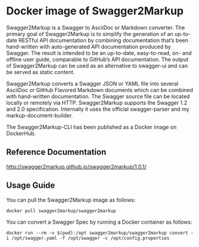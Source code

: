 # Docker image of Swagger2Markup

Swagger2Markup is a Swagger to AsciiDoc or Markdown converter. The primary goal of Swagger2Markup is to simplify the generation of an up-to-date RESTful API documentation by combining documentation that’s been hand-written with auto-generated API documentation produced by Swagger. The result is intended to be an up-to-date, easy-to-read, on- and offline user guide, comparable to GitHub’s API documentation. The output of Swagger2Markup can be used as an alternative to swagger-ui and can be served as static content.

Swagger2Markup converts a Swagger JSON or YAML file into several AsciiDoc or GitHub Flavored Markdown documents which can be combined with hand-written documentation. The Swagger source file can be located locally or remotely via HTTP. Swagger2Markup supports the Swagger 1.2 and 2.0 specification. Internally it uses the official swagger-parser and my markup-document-builder.

The Swagger2Markup-CLI has been published as a Docker image on DockerHub.

## Reference Documentation

http://swagger2markup.github.io/swagger2markup/1.0.1/

## Usage Guide
You can pull the Swagger2Markup image as follows:

`docker pull swagger2markup/swagger2markup`

You can convert a Swagger Spec by running a Docker container as follows:

`docker run --rm -v $(pwd):/opt swagger2markup/swagger2markup convert -i /opt/swagger.yaml -f /opt/swagger -c /opt/config.properties`
